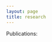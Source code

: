 ```yaml
---
layout: page
title: research
---
```



Publications:


<script src="https://bibbase.org/show?bib=https://bibbase.org/network/files/2iR9xKCBr576PwTPr&jsonp=1"></script> 